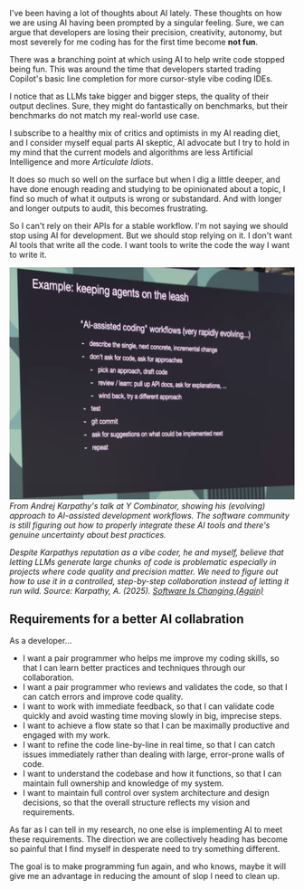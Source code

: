 I've been having a lot of thoughts about AI lately. These thoughts on how we are using AI having been prompted by a singular feeling. Sure, we can argue that developers are losing their precision, creativity, autonomy, but most severely for me coding has for the first time become  **not fun**.

There was a branching point at which using AI to help write code stopped being fun. This was around the time that developers started trading Copilot's basic line completion for more cursor-style vibe coding IDEs.

I notice that as LLMs take bigger and bigger steps, the quality of their output declines. Sure, they might do fantastically on benchmarks, but their benchmarks do not match my real-world use case.

I subscribe to a healthy mix of critics and optimists in my AI reading diet, and I consider myself equal parts AI skeptic, AI advocate but I try to hold in my mind that the current models and algorithms are less Artificial Intelligence and more *Articulate Idiots*.

It does so much so well on the surface but when I dig a little deeper, and have done enough reading and studying to be opinionated about a topic, I find so much of what it outputs is wrong or substandard. And with longer and longer outputs to audit, this becomes frustrating.

So I can't rely on their APIs for a stable workflow. I'm not saying we should stop using AI for development. But we should stop relying on it. I don't want AI tools that write all the code. I want tools to write the code the way I want to write it.


![Karpathy's AI-assisted coding workflow](/images/keep-agents-on-leash.png)
*From Andrej Karpathy's talk at Y Combinator, showing his (evolving) approach to AI-assisted development workflows. The software community is still figuring out how to properly integrate these AI tools and there's genuine uncertainty about best practices.*

*Despite Karpathys reputation as a vibe coder, he and myself, believe that letting LLMs generate large chunks of code is problematic especially in projects where code quality and precision matter. We need to figure out how to use it in a controlled, step-by-step collaboration instead of letting it run wild. Source: Karpathy, A. (2025). [Software Is Changing (Again)](https://www.youtube.com/watch?v=LCEmiRjPEtQ)*

## Requirements for a better AI collabration
As a developer...
- I want a pair programmer who helps me improve my coding skills, so that I can learn better practices and techniques through our collaboration.
- I want a pair programmer who reviews and validates the code, so that I can catch errors and improve code quality.
- I want to work with immediate feedback, so that I can validate code quickly and avoid wasting time moving slowly in big, imprecise steps.
- I want to achieve a flow state so that I can be maximally productive and engaged with my work.
- I want to refine the code line-by-line in real time, so that I can catch issues immediately rather than dealing with large, error-prone walls of code.
- I want to understand the codebase and how it functions, so that I can maintain full ownership and knowledge of my system.
- I want to maintain full control over system architecture and design decisions, so that the overall structure reflects my vision and requirements.

As far as I can tell in my research, no one else is implementing AI to meet these requirements. The direction we are collectively heading has become so painful that I find myself in desperate need to try something different.

The goal is to make programming fun again, and who knows, maybe it will give me an advantage in reducing the amount of slop I need to clean up.
